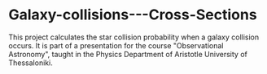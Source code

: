 # Galaxy-collisions---Cross-Sections

This project calculates the star collision probability when a galaxy collision occurs. It is part of a presentation for the course "Observational Astronomy", taught in the Physics Department of Aristotle University of Thessaloniki.
